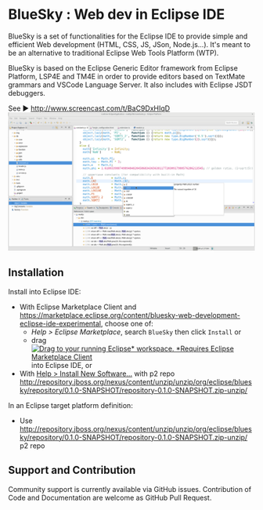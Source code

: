# BlueSky : Web dev in Eclipse IDE

BlueSky is a set of functionalities for the Eclipse IDE to provide simple and efficient Web development (HTML, CSS, JS, JSon, Node.js...). It's meant to be an alternative to traditional Eclipse Web Tools Platform (WTP).

BlueSky is based on the Eclipse Generic Editor framework from Eclipse Platform, LSP4E and TM4E in order to provide editors based on TextMate grammars and VSCode Language Server. It also includes with Eclipse JSDT debuggers.

See ▶️ http://www.screencast.com/t/BaC9DxHIqD
![screenshot](bluesky-screenshot.png "BlueSky screenshot")


## Installation

Install into Eclipse IDE:
* With Eclipse Marketplace Client and https://marketplace.eclipse.org/content/bluesky-web-development-eclipse-ide-experimental, choose one of:
  * *Help > Eclipse Marketplace*, search `BlueSky` then click `Install` or
  * drag <a href="http://marketplace.eclipse.org/marketplace-client-intro?mpc_install=3394048" class="drag" title="Drag to your running Eclipse* workspace. *Requires Eclipse Marketplace Client"><img class="img-responsive" src="https://marketplace.eclipse.org/sites/all/themes/solstice/public/images/marketplace/btn-install.png" alt="Drag to your running Eclipse* workspace. *Requires Eclipse Marketplace Client" /></a> into Eclipse IDE, or
* With [Help > Install New Software...](http://help.eclipse.org/neon/index.jsp?topic=%2Forg.eclipse.platform.doc.user%2Ftasks%2Ftasks-124.htm) with p2 repo http://repository.jboss.org/nexus/content/unzip/unzip/org/eclipse/bluesky/repository/0.1.0-SNAPSHOT/repository-0.1.0-SNAPSHOT.zip-unzip/

In an Eclipse target platform definition:
* Use http://repository.jboss.org/nexus/content/unzip/unzip/org/eclipse/bluesky/repository/0.1.0-SNAPSHOT/repository-0.1.0-SNAPSHOT.zip-unzip/ p2 repo

## Support and Contribution

Community support is currently available via GitHub issues. Contribution of Code and Documentation are welcome as GitHub Pull Request. 
